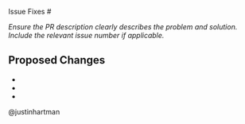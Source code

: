 Issue Fixes #

_Ensure the PR description clearly describes the problem and solution. Include the relevant issue number if applicable._

## Proposed Changes

  - 
  - 
  - 

@justinhartman
